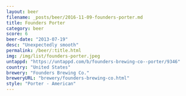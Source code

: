 ```yaml
---
layout: beer
filename: _posts/beer/2016-11-09-founders-porter.md
title: Founders Porter
category: beer
score: 6
beer-date: "2013-07-19"
desc: "Unexpectedly smooth"
permalink: /beer/:title.html
img: /img/list/founders-porter.jpeg
untappd: "https://untappd.com/b/founders-brewing-co--porter/9346"
country: "United States"
brewery: "Founders Brewing Co."
breweryURL: "brewery/founders-brewing-co.html"
style: "Porter - American"
---
```

